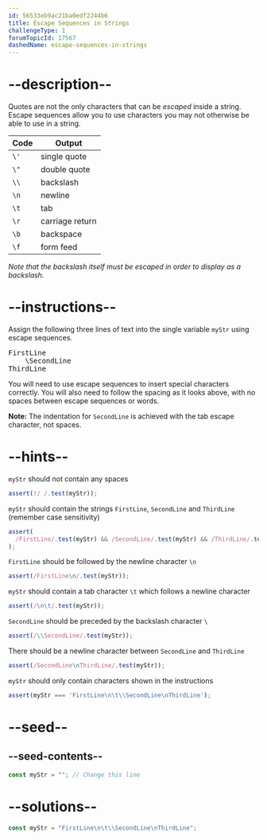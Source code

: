 ```yaml
---
id: 56533eb9ac21ba0edf2244b6
title: Escape Sequences in Strings
challengeType: 1
forumTopicId: 17567
dashedName: escape-sequences-in-strings
---
```


# --description--

Quotes are not the only characters that can be <dfn>escaped</dfn> inside a string. Escape sequences allow you to use characters you may not otherwise be able to use in a string.

<table><thead><tr><th>Code</th><th>Output</th></tr></thead><tbody><tr><td><code>\'</code></td><td>single quote</td></tr><tr><td><code>\"</code></td><td>double quote</td></tr><tr><td><code>\\</code></td><td>backslash</td></tr><tr><td><code>\n</code></td><td>newline</td></tr><tr><td><code>\t</code></td><td>tab</td></tr><tr><td><code>\r</code></td><td>carriage return</td></tr><tr><td><code>\b</code></td><td>backspace</td></tr><tr><td><code>\f</code></td><td>form feed</td></tr></tbody></table>

*Note that the backslash itself must be escaped in order to display as a backslash.*

# --instructions--

Assign the following three lines of text into the single variable `myStr` using escape sequences.

<pre>
FirstLine
    \SecondLine
ThirdLine
</pre>

You will need to use escape sequences to insert special characters correctly. You will also need to follow the spacing as it looks above, with no spaces between escape sequences or words.

**Note:** The indentation for `SecondLine` is achieved with the tab escape character, not spaces.

# --hints--

`myStr` should not contain any spaces

```js
assert(!/ /.test(myStr));
```

`myStr` should contain the strings `FirstLine`, `SecondLine` and `ThirdLine` (remember case sensitivity)

```js
assert(
  /FirstLine/.test(myStr) && /SecondLine/.test(myStr) && /ThirdLine/.test(myStr)
);
```

`FirstLine` should be followed by the newline character `\n`

```js
assert(/FirstLine\n/.test(myStr));
```

`myStr` should contain a tab character `\t` which follows a newline character

```js
assert(/\n\t/.test(myStr));
```

`SecondLine` should be preceded by the backslash character `\`

```js
assert(/\\SecondLine/.test(myStr));
```

There should be a newline character between `SecondLine` and `ThirdLine`

```js
assert(/SecondLine\nThirdLine/.test(myStr));
```

`myStr` should only contain characters shown in the instructions

```js
assert(myStr === 'FirstLine\n\t\\SecondLine\nThirdLine');
```

# --seed--

## --seed-contents--

```js
const myStr = ""; // Change this line
```

# --solutions--

```js
const myStr = "FirstLine\n\t\\SecondLine\nThirdLine";
```
